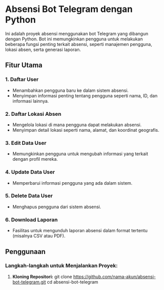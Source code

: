 # Absensi Bot Telegram dengan Python

Ini adalah proyek absensi menggunakan bot Telegram yang dibangun dengan Python. Bot ini memungkinkan pengguna untuk melakukan beberapa fungsi penting terkait absensi, seperti manajemen pengguna, lokasi absen, serta generasi laporan.

## Fitur Utama

### 1. Daftar User
- Menambahkan pengguna baru ke dalam sistem absensi.
- Menyimpan informasi penting tentang pengguna seperti nama, ID, dan informasi lainnya.

### 2. Daftar Lokasi Absen
- Mengelola lokasi di mana pengguna dapat melakukan absensi.
- Menyimpan detail lokasi seperti nama, alamat, dan koordinat geografis.

### 3. Edit Data User
- Memungkinkan pengguna untuk mengubah informasi yang terkait dengan profil mereka.

### 4. Update Data User
- Memperbarui informasi pengguna yang ada dalam sistem.

### 5. Delete Data User
- Menghapus pengguna dari sistem absensi.

### 6. Download Laporan
- Fasilitas untuk mengunduh laporan absensi dalam format tertentu (misalnya CSV atau PDF).

## Penggunaan

### Langkah-langkah untuk Menjalankan Proyek:

1. **Kloning Repositori:**
   git clone https://github.com/nama-akun/absensi-bot-telegram.git
   cd absensi-bot-telegram
